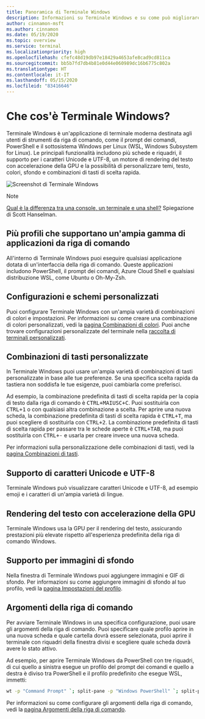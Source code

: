 ```yaml
---
title: Panoramica di Terminale Windows
description: Informazioni su Terminale Windows e su come può migliorare il flusso di lavoro della riga di comando.
author: cinnamon-msft
ms.author: cinnamon
ms.date: 05/19/2020
ms.topic: overview
ms.service: terminal
ms.localizationpriority: high
ms.openlocfilehash: cfefc48d19db97e18429a4653afe8cad9cd811ca
ms.sourcegitcommit: bb5b7fd7db4b81e0d44e060989dc16b6775c802a
ms.translationtype: HT
ms.contentlocale: it-IT
ms.lasthandoff: 05/15/2020
ms.locfileid: "83416646"
---
```

# <a name="what-is-windows-terminal"></a>Che cos'è Terminale Windows?

Terminale Windows è un'applicazione di terminale moderna destinata agli utenti di strumenti da riga di comando, come il prompt dei comandi, PowerShell e il sottosistema Windows per Linux (WSL, Windows Subsystem for Linux). Le principali funzionalità includono più schede e riquadri, il supporto per i caratteri Unicode e UTF-8, un motore di rendering del testo con accelerazione della GPU e la possibilità di personalizzare temi, testo, colori, sfondo e combinazioni di tasti di scelta rapida.

![Screenshot di Terminale Windows](./images/overview.png)

> [!NOTE]
> [Qual è la differenza tra una console, un terminale e una shell?](https://www.hanselman.com/blog/WhatsTheDifferenceBetweenAConsoleATerminalAndAShell.aspx) Spiegazione di Scott Hanselman.

## <a name="multiple-profiles-supporting-a-variety-of-command-line-applications"></a>Più profili che supportano un'ampia gamma di applicazioni da riga di comando

All'interno di Terminale Windows puoi eseguire qualsiasi applicazione dotata di un'interfaccia della riga di comando. Queste applicazioni includono PowerShell, il prompt dei comandi, Azure Cloud Shell e qualsiasi distribuzione WSL, come Ubuntu o Oh-My-Zsh.

## <a name="customized-schemes-and-configurations"></a>Configurazioni e schemi personalizzati

Puoi configurare Terminale Windows con un'ampia varietà di combinazioni di colori e impostazioni. Per informazioni su come creare una combinazione di colori personalizzati, vedi la [pagina Combinazioni di colori](./customize-settings/color-schemes.md). Puoi anche trovare configurazioni personalizzate del terminale nella [raccolta di terminali personalizzati](./custom-terminal-gallery/powerline-in-powershell.md).

## <a name="custom-key-bindings"></a>Combinazioni di tasti personalizzate

In Terminale Windows puoi usare un'ampia varietà di combinazioni di tasti personalizzate in base alle tue preferenze. Se una specifica scelta rapida da tastiera non soddisfa le tue esigenze, puoi cambiarla come preferisci.

Ad esempio, la combinazione predefinita di tasti di scelta rapida per la copia di testo dalla riga di comando è <kbd>CTRL+MAIUSC+C</kbd>. Puoi sostituirla con <kbd>CTRL+1</kbd> o con qualsiasi altra combinazione a scelta. Per aprire una nuova scheda, la combinazione predefinita di tasti di scelta rapida è <kbd>CTRL+T</kbd>, ma puoi scegliere di sostituirla con <kbd>CTRL+2</kbd>. La combinazione predefinita di tasti di scelta rapida per passare tra le schede aperte è <kbd>CTRL+TAB</kbd>, ma puoi sostituirla con <kbd>CTRL+-</kbd> e usarla per creare invece una nuova scheda.

Per informazioni sulla personalizzazione delle combinazioni di tasti, vedi la [pagina Combinazioni di tasti](./customize-settings/key-bindings.md).

## <a name="unicode-and-utf-8-character-support"></a>Supporto di caratteri Unicode e UTF-8

Terminale Windows può visualizzare caratteri Unicode e UTF-8, ad esempio emoji e i caratteri di un'ampia varietà di lingue.

## <a name="gpu-accelerated-text-rendering"></a>Rendering del testo con accelerazione della GPU

Terminale Windows usa la GPU per il rendering del testo, assicurando prestazioni più elevate rispetto all'esperienza predefinita della riga di comando Windows.

## <a name="background-image-support"></a>Supporto per immagini di sfondo

Nella finestra di Terminale Windows puoi aggiungere immagini e GIF di sfondo. Per informazioni su come aggiungere immagini di sfondo al tuo profilo, vedi la [pagina Impostazioni del profilo](./customize-settings/profile-settings.md#background-image-settings).

## <a name="command-line-arguments"></a>Argomenti della riga di comando

Per avviare Terminale Windows in una specifica configurazione, puoi usare gli argomenti della riga di comando. Puoi specificare quale profilo aprire in una nuova scheda e quale cartella dovrà essere selezionata, puoi aprire il terminale con riquadri della finestra divisi e scegliere quale scheda dovrà avere lo stato attivo.

Ad esempio, per aprire Terminale Windows da PowerShell con tre riquadri, di cui quello a sinistra esegue un profilo del prompt dei comandi e quello a destra è diviso tra PowerShell e il profilo predefinito che esegue WSL, immetti:

```bash
wt -p "Command Prompt" `; split-pane -p "Windows PowerShell" `; split-pane -H wsl.exe
```

Per informazioni su come configurare gli argomenti della riga di comando, vedi la [pagina Argomenti della riga di comando](./command-line-arguments.md).
